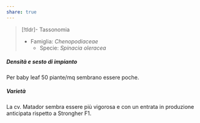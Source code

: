 ```yaml
---
share: true
---
```


> [!tldr]- Tassonomia
> - Famiglia: *Chenopodiaceae*
> 	- Specie: *Spinacia oleracea*


##### Densità e sesto di impianto
Per baby leaf 50 piante/mq sembrano essere poche.

##### Varietà
La cv. Matador sembra essere più vigorosa e con un entrata in produzione anticipata rispetto a Strongher F1.